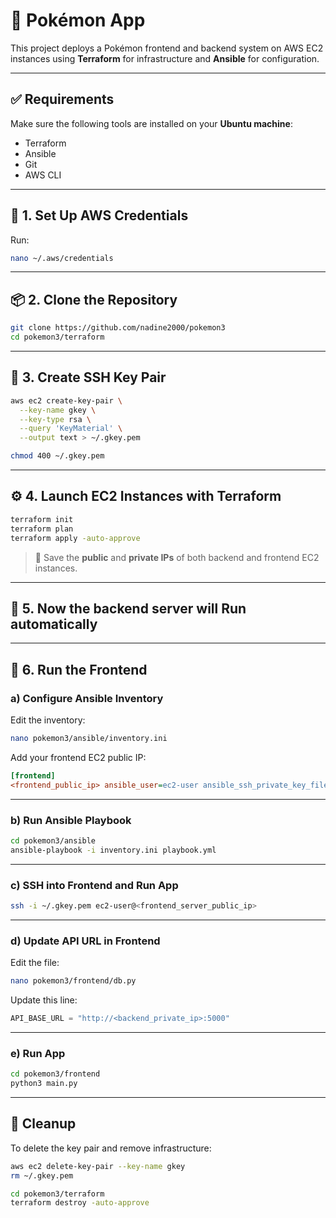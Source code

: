 ﻿# 🧠 Pokémon App

This project deploys a Pokémon frontend and backend system on AWS EC2 instances using **Terraform** for infrastructure and **Ansible** for configuration.

---

## ✅ Requirements

Make sure the following tools are installed on your **Ubuntu machine**:
- Terraform
- Ansible
- Git
- AWS CLI

---

## 🔐 1. Set Up AWS Credentials

Run:

```bash
nano ~/.aws/credentials
````

---

## 📦 2. Clone the Repository

```bash
git clone https://github.com/nadine2000/pokemon3
cd pokemon3/terraform
```

---

## 🔑 3. Create SSH Key Pair

```bash
aws ec2 create-key-pair \
  --key-name gkey \
  --key-type rsa \
  --query 'KeyMaterial' \
  --output text > ~/.gkey.pem

chmod 400 ~/.gkey.pem
```

---

## ⚙️ 4. Launch EC2 Instances with Terraform

```bash
terraform init
terraform plan
terraform apply -auto-approve
```

> 🔁 Save the **public** and **private IPs** of both backend and frontend EC2 instances.

---
## 🚀 5. Now the backend server will Run automatically 
---

## 🎨 6. Run the Frontend
### a) Configure Ansible Inventory

Edit the inventory:

```bash
nano pokemon3/ansible/inventory.ini
```

Add your frontend EC2 public IP:

```ini
[frontend]
<frontend_public_ip> ansible_user=ec2-user ansible_ssh_private_key_file=~/.gkey.pem
```

---

### b) Run Ansible Playbook

```bash
cd pokemon3/ansible
ansible-playbook -i inventory.ini playbook.yml
```

---

### c) SSH into Frontend and Run App

```bash
ssh -i ~/.gkey.pem ec2-user@<frontend_server_public_ip>
```

---

### d) Update API URL in Frontend

Edit the file:

```bash
nano pokemon3/frontend/db.py
```

Update this line:

```python
API_BASE_URL = "http://<backend_private_ip>:5000"
```
---
### e) Run App

```bash
cd pokemon3/frontend
python3 main.py
```
---

## 🧽 Cleanup

To delete the key pair and remove infrastructure:

```bash
aws ec2 delete-key-pair --key-name gkey
rm ~/.gkey.pem
```

```bash
cd pokemon3/terraform
terraform destroy -auto-approve
```
